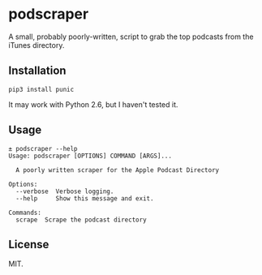 # podscraper

A small, probably poorly-written, script to grab the top podcasts from the iTunes directory.

## Installation

```
pip3 install punic
```

It may work with Python 2.6, but I haven't tested it.

## Usage

```
± podscraper --help
Usage: podscraper [OPTIONS] COMMAND [ARGS]...

  A poorly written scraper for the Apple Podcast Directory

Options:
  --verbose  Verbose logging.
  --help     Show this message and exit.

Commands:
  scrape  Scrape the podcast directory
```

## License

MIT.
